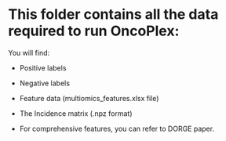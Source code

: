 # This folder contains all the data required to run OncoPlex:

You will find:

- Positive labels 

- Negative labels

- Feature data (multiomics_features.xlsx file)
- The Incidence matrix (.npz format)
- For comprehensive features, you can refer to DORGE paper.
